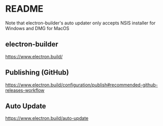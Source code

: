 # README

Note that electron-builder's auto updater only accepts NSIS installer for Windows and DMG for MacOS

## electron-builder
https://www.electron.build/

## Publishing (GitHub)
https://www.electron.build/configuration/publish#recommended-github-releases-workflow

## Auto Update
https://www.electron.build/auto-update

